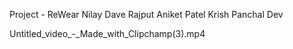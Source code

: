 Project - ReWear
Nilay Dave
Rajput Aniket
Patel Krish
Panchal Dev

Untitled_video_-_Made_with_Clipchamp(3).mp4
